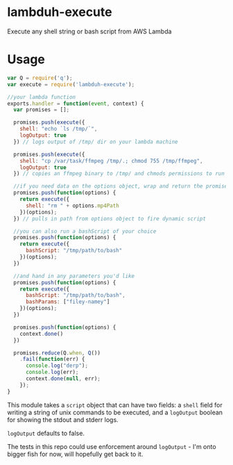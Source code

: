 # lambduh-execute
Execute any shell string or bash script from AWS Lambda

# Usage

```javascript
var Q = require('q');
var execute = require('lambduh-execute');

//your lambda function
exports.handler = function(event, context) {
  var promises = [];

  promises.push(execute({
    shell: "echo `ls /tmp/`",
    logOutput: true
  }) // logs output of /tmp/ dir on your lambda machine

  promises.push(execute({
    shell: "cp /var/task/ffmpeg /tmp/.; chmod 755 /tmp/ffmpeg",
    logOutput: true
  }) // copies an ffmpeg binary to /tmp/ and chmods permissions to run it

  //if you need data on the options object, wrap and return the promise
  promises.push(function(options) {
    return execute({
      shell: "rm " + options.mp4Path
    })(options);
  }) // pulls in path from options object to fire dynamic script

  //you can also run a bashScript of your choice
  promises.push(function(options) {
    return execute({
      bashScript: "/tmp/path/to/bash"
    })(options);
  })

  //and hand in any parameters you'd like
  promises.push(function(options) {
    return execute({
      bashScript: "/tmp/path/to/bash",
      bashParams: ["filey-namey"]
    })(options);
  })

  promises.push(function(options) {
    context.done()
  })

  promises.reduce(Q.when, Q())
    .fail(function(err) {
      console.log("derp");
      console.log(err);
      context.done(null, err);
    });
}
```

This module takes a `script` object that can have two fields: a `shell` field for writing a string of unix commands to be executed, and a `logOutput` boolean for showing the stdout and stderr logs.

`logOutput` defaults to false.

The tests in this repo could use enforcement around `logOutput` - I'm onto bigger fish for now, will hopefully get back to it.
